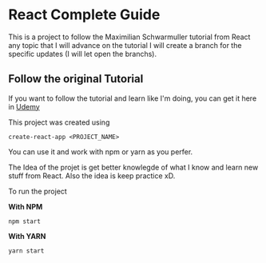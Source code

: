 # React Complete Guide

This is a project to follow the Maximilian Schwarmuller tutorial from React any topic that I will advance on the tutorial I will create a branch for the specific updates (I will let open the branchs).


## Follow the original Tutorial
If you want to follow the tutorial and learn like I'm doing, you can get it here in [Udemy](https://www.udemy.com/react-the-complete-guide-incl-redux/) 

This project was created using 

```
create-react-app <PROJECT_NAME>
```

You can use it and work with npm or yarn as you perfer.

The Idea of the projet is get better knowlegde of what I know and learn new stuff from React. Also the idea is keep practice xD. 

To run the project

**With NPM**
```
npm start
```

**With YARN**
```
yarn start
```